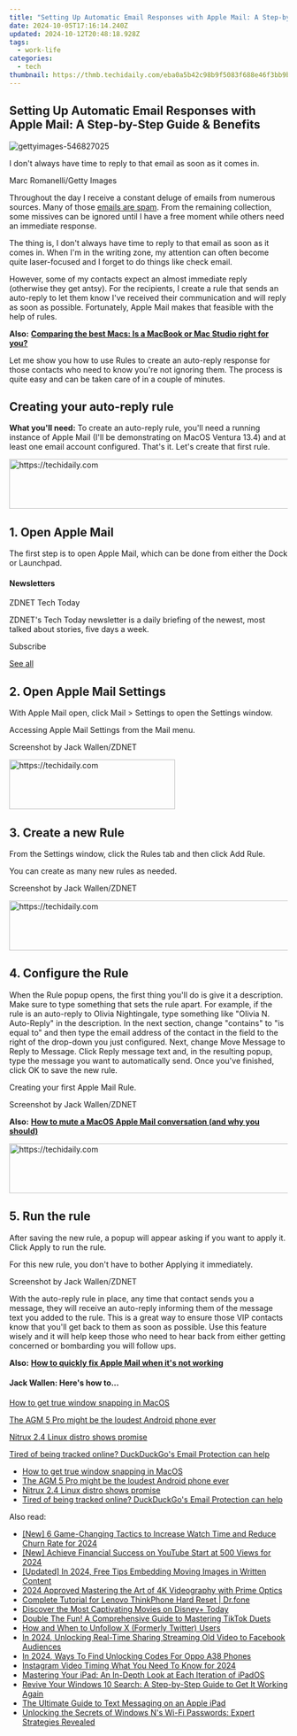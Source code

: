 ```yaml
---
title: "Setting Up Automatic Email Responses with Apple Mail: A Step-by-Step Guide & Benefits"
date: 2024-10-05T17:16:14.240Z
updated: 2024-10-12T20:48:18.928Z
tags:
  - work-life
categories:
  - tech
thumbnail: https://thmb.techidaily.com/eba0a5b42c98b9f5083f688e46f3bb9b2578fe7a056aaed74ee36c6a269ef696.jpg
---
```


## Setting Up Automatic Email Responses with Apple Mail: A Step-by-Step Guide & Benefits

![gettyimages-546827025](https://www.zdnet.com/a/img/resize/acb757f7b2f280b4caa224de4864c733bdee94e9/2023/06/28/60e6b809-1914-4f41-b243-947135e10e49/gettyimages-546827025.jpg?auto=webp&width=1280)

I don't always have time to reply to that email as soon as it comes in. 

Marc Romanelli/Getty Images

Throughout the day I receive a constant deluge of emails from numerous sources. Many of those [emails are spam](https://www.zdnet.com/article/what-is-phishing-how-to-protect-yourself-from-scam-emails-and-more/). From the remaining collection, some missives can be ignored until I have a free moment while others need an immediate response. 

The thing is, I don't always have time to reply to that email as soon as it comes in. When I'm in the writing zone, my attention can often become quite laser-focused and I forget to do things like check email.

However, some of my contacts expect an almost immediate reply (otherwise they get antsy). For the recipients, I create a rule that sends an auto-reply to let them know I've received their communication and will reply as soon as possible. Fortunately, Apple Mail makes that feasible with the help of rules. 

**Also:** [**Comparing the best Macs: Is a MacBook or Mac Studio right for you?**](https://www.zdnet.com/article/best-mac/)

Let me show you how to use Rules to create an auto-reply response for those contacts who need to know you're not ignoring them. The process is quite easy and can be taken care of in a couple of minutes.

## Creating your auto-reply rule

**What you'll need:** To create an auto-reply rule, you'll need a running instance of Apple Mail (I'll be demonstrating on MacOS Ventura 13.4) and at least one email account configured. That's it. Let's create that first rule.

<!-- affiliate ads begin -->
<a href="https://aligracehair.sjv.io/c/5597632/2080347/19272" target="_top" id="2080347">
  <img src="//a.impactradius-go.com/display-ad/19272-2080347" border="0" alt="https://techidaily.com" width="728" height="90"/>
</a>
<img height="0" width="0" src="https://aligracehair.sjv.io/i/5597632/2080347/19272" style="position:absolute;visibility:hidden;" border="0" />
<!-- affiliate ads end -->

## 1\. Open Apple Mail

The first step is to open Apple Mail, which can be done from either the Dock or Launchpad.

#### Newsletters

ZDNET Tech Today

ZDNET's Tech Today newsletter is a daily briefing of the newest, most talked about stories, five days a week.

 Subscribe

[See all](https://www.zdnet.com/newsletters/)

## 2\. Open Apple Mail Settings

With Apple Mail open, click Mail > Settings to open the Settings window.

Accessing Apple Mail Settings from the Mail menu.

Screenshot by Jack Wallen/ZDNET

<!-- affiliate ads begin -->
<a href="https://aligracehair.sjv.io/c/5597632/1948891/19272" target="_top" id="1948891">
  <img src="//a.impactradius-go.com/display-ad/19272-1948891" border="0" alt="https://techidaily.com" width="300" height="90"/>
</a>
<img height="0" width="0" src="https://aligracehair.sjv.io/i/5597632/1948891/19272" style="position:absolute;visibility:hidden;" border="0" />
<!-- affiliate ads end -->

## 3\. Create a new Rule

From the Settings window, click the Rules tab and then click Add Rule.

You can create as many new rules as needed.

Screenshot by Jack Wallen/ZDNET

<!-- affiliate ads begin -->
<a href="https://smilemakers.pxf.io/c/5597632/2123899/26106" target="_top" id="2123899">
  <img src="//a.impactradius-go.com/display-ad/26106-2123899" border="0" alt="https://techidaily.com" width="728" height="90"/>
</a>
<img height="0" width="0" src="https://smilemakers.pxf.io/i/5597632/2123899/26106" style="position:absolute;visibility:hidden;" border="0" />
<!-- affiliate ads end -->

## 4\. Configure the Rule

When the Rule popup opens, the first thing you'll do is give it a description. Make sure to type something that sets the rule apart. For example, if the rule is an auto-reply to Olivia Nightingale, type something like "Olivia N. Auto-Reply" in the description. In the next section, change "contains" to "is equal to" and then type the email address of the contact in the field to the right of the drop-down you just configured. Next, change Move Message to Reply to Message. Click Reply message text and, in the resulting popup, type the message you want to automatically send. Once you've finished, click OK to save the new rule.

Creating your first Apple Mail Rule.

Screenshot by Jack Wallen/ZDNET

**Also:** [**How to mute a MacOS Apple Mail conversation (and why you should)**](https://www.zdnet.com/home-and-office/work-life/how-to-mute-a-macos-apple-mail-conversation-and-why-you-should/)

<!-- affiliate ads begin -->
<a href="https://aligracehair.sjv.io/c/5597632/1959764/19272" target="_top" id="1959764">
  <img src="//a.impactradius-go.com/display-ad/19272-1959764" border="0" alt="https://techidaily.com" width="728" height="90"/>
</a>
<img height="0" width="0" src="https://aligracehair.sjv.io/i/5597632/1959764/19272" style="position:absolute;visibility:hidden;" border="0" />
<!-- affiliate ads end -->

## 5\. Run the rule

After saving the new rule, a popup will appear asking if you want to apply it. Click Apply to run the rule.

For this new rule, you don't have to bother Applying it immediately.

Screenshot by Jack Wallen/ZDNET

With the auto-reply rule in place, any time that contact sends you a message, they will receive an auto-reply informing them of the message text you added to the rule. This is a great way to ensure those VIP contacts know that you'll get back to them as soon as possible. Use this feature wisely and it will help keep those who need to hear back from either getting concerned or bombarding you will follow ups.

**Also:** [**How to quickly fix Apple Mail when it's not working**](https://www.zdnet.com/home-and-office/work-life/how-to-quickly-fix-apple-mail-when-its-not-working/)

#### Jack Wallen: Here's how to...

[How to get true window snapping in MacOS](https://www.zdnet.com/article/how-to-get-true-window-snapping-in-macos/ "How to get true window snapping in MacOS")

[The AGM 5 Pro might be the loudest Android phone ever](https://www.zdnet.com/article/the-agm-5-pro-might-be-the-loudest-android-phone-ever/ "The AGM 5 Pro might be the loudest Android phone ever")

[Nitrux 2.4 Linux distro shows promise](https://www.zdnet.com/article/nitrux-2-4-linux-distribution-shows-promise-but-seems-rough-around-the-edges/ "Nitrux 2.4 Linux distro shows promise")

[Tired of being tracked online? DuckDuckGo's Email Protection can help](https://www.zdnet.com/article/tired-of-being-tracked-online-duckduckgos-email-protection-can-help/ "Tired of being tracked online? DuckDuckGo's Email Protection can help")

* [How to get true window snapping in MacOS](https://www.zdnet.com/article/how-to-get-true-window-snapping-in-macos/ "How to get true window snapping in MacOS")
* [The AGM 5 Pro might be the loudest Android phone ever](https://www.zdnet.com/article/the-agm-5-pro-might-be-the-loudest-android-phone-ever/ "The AGM 5 Pro might be the loudest Android phone ever")
* [Nitrux 2.4 Linux distro shows promise](https://www.zdnet.com/article/nitrux-2-4-linux-distribution-shows-promise-but-seems-rough-around-the-edges/ "Nitrux 2.4 Linux distro shows promise")
* [Tired of being tracked online? DuckDuckGo's Email Protection can help](https://www.zdnet.com/article/tired-of-being-tracked-online-duckduckgos-email-protection-can-help/ "Tired of being tracked online? DuckDuckGo's Email Protection can help")

<ins class="adsbygoogle"
     style="display:block"
     data-ad-format="autorelaxed"
     data-ad-client="ca-pub-7571918770474297"
     data-ad-slot="1223367746"></ins>

<ins class="adsbygoogle"
     style="display:block"
     data-ad-client="ca-pub-7571918770474297"
     data-ad-slot="8358498916"
     data-ad-format="auto"
     data-full-width-responsive="true"></ins>

<span class="atpl-alsoreadstyle">Also read:</span>
<div><ul>
<li><a href="https://youtube-docs.techidaily.com/-game-changing-tactics-to-increase-watch-time-and-reduce-churn-rate-for-2024/"><u>[New] 6 Game-Changing Tactics to Increase Watch Time and Reduce Churn Rate for 2024</u></a></li>
<li><a href="https://youtube-tips.techidaily.com/chieve-financial-success-on-youtube-start-at-500-views-for-2024/"><u>[New] Achieve Financial Success on YouTube Start at 500 Views for 2024</u></a></li>
<li><a href="https://eaxpv-info.techidaily.com/updated-in-2024-free-tips-embedding-moving-images-in-written-content/"><u>[Updated] In 2024, Free Tips Embedding Moving Images in Written Content</u></a></li>
<li><a href="https://extra-approaches.techidaily.com/2024-approved-mastering-the-art-of-4k-videography-with-prime-optics/"><u>2024 Approved Mastering the Art of 4K Videography with Prime Optics</u></a></li>
<li><a href="https://techidaily.com/complete-tutorial-for-lenovo-thinkphone-hard-reset-drfone-by-drfone-reset-android-reset-android/"><u>Complete Tutorial for Lenovo ThinkPhone Hard Reset | Dr.fone</u></a></li>
<li><a href="https://techno-recovery.techidaily.com/discover-the-most-captivating-movies-on-disneyplus-today/"><u>Discover the Most Captivating Movies on Disney+ Today</u></a></li>
<li><a href="https://techno-recovery.techidaily.com/double-the-fun-a-comprehensive-guide-to-mastering-tiktok-duets/"><u>Double The Fun! A Comprehensive Guide to Mastering TikTok Duets</u></a></li>
<li><a href="https://techno-recovery.techidaily.com/how-and-when-to-unfollow-x-formerly-twitter-users/"><u>How and When to Unfollow X (Formerly Twitter) Users</u></a></li>
<li><a href="https://facebook-clips.techidaily.com/in-2024-unlocking-real-time-sharing-streaming-old-video-to-facebook-audiences/"><u>In 2024, Unlocking Real-Time Sharing Streaming Old Video to Facebook Audiences</u></a></li>
<li><a href="https://sim-unlock.techidaily.com/in-2024-ways-to-find-unlocking-codes-for-oppo-a38-phones-by-drfone-android/"><u>In 2024, Ways To Find Unlocking Codes For Oppo A38 Phones</u></a></li>
<li><a href="https://instagram-clips.techidaily.com/instagram-video-timing-what-you-need-to-know-for-2024/"><u>Instagram Video Timing What You Need To Know for 2024</u></a></li>
<li><a href="https://techno-recovery.techidaily.com/mastering-your-ipad-an-in-depth-look-at-each-iteration-of-ipados/"><u>Mastering Your iPad: An In-Depth Look at Each Iteration of iPadOS</u></a></li>
<li><a href="https://techno-recovery.techidaily.com/revive-your-windows-10-search-a-step-by-step-guide-to-get-it-working-again/"><u>Revive Your Windows 10 Search: A Step-by-Step Guide to Get It Working Again</u></a></li>
<li><a href="https://techno-recovery.techidaily.com/the-ultimate-guide-to-text-messaging-on-an-apple-ipad/"><u>The Ultimate Guide to Text Messaging on an Apple iPad</u></a></li>
<li><a href="https://techno-recovery.techidaily.com/unlocking-the-secrets-of-windows-ns-wi-fi-passwords-expert-strategies-revealed/"><u>Unlocking the Secrets of Windows N's Wi-Fi Passwords: Expert Strategies Revealed</u></a></li>
</ul></div>

